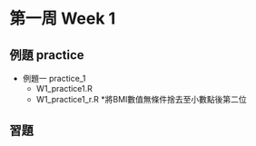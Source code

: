 # 第一周 Week 1
## 例題 practice
- 例題一 practice_1
    - W1_practice1.R
    - W1_practice1_r.R *將BMI數值無條件捨去至小數點後第二位
    
## 習題
